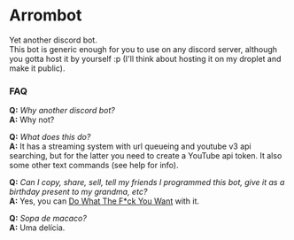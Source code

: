 # Arrombot

Yet another discord bot.  
This bot is generic enough for you to use on any discord server, although you gotta host it by yourself :p (I'll think about hosting it on my droplet and make it public).

### FAQ

**Q:** _Why another discord bot?_  
**A:** Why not?

**Q:** _What does this do?_  
**A:** It has a streaming system with url queueing and youtube v3 api searching, but for the latter you need to create a YouTube api token. It also some other text commands (see help for info).

**Q:** _Can I copy, share, sell, tell my friends I programmed this bot, give it as a birthday present to my grandma, etc?_  
**A:** Yes, you can [Do What The F*ck You Want](LICENSE) with it.

**Q:** _Sopa de macaco?_  
**A:** Uma delícia.
